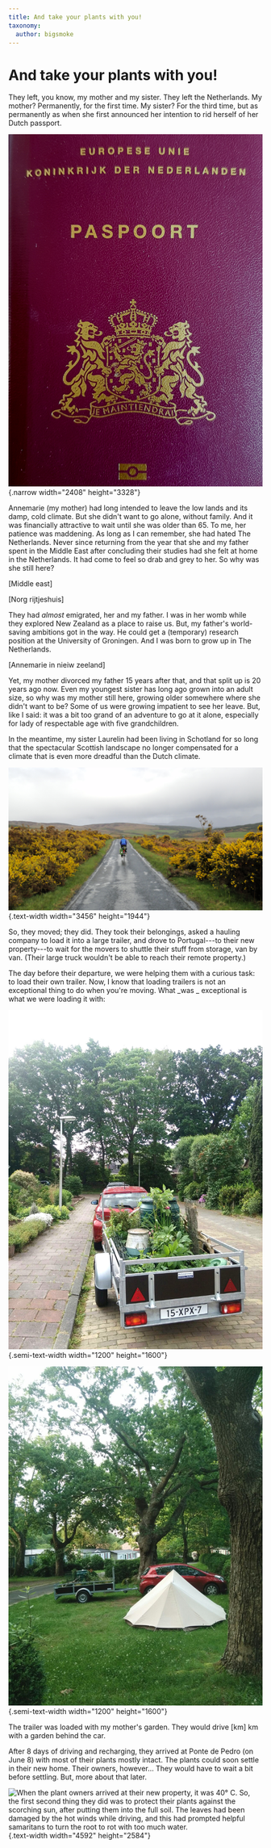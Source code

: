 ```yaml
---
title: And take your plants with you!
taxonomy:
  author: bigsmoke
---
```



# And take your plants with you!

They left, you know, my mother and my sister. They left the Netherlands. My mother? Permanently, for the first time. My sister? For the third time, but as permanently as when she first announced her intention to rid herself of her Dutch passport.

![Though desired by many, this passport was no longer wanted by my sister.](NL_passport_2017-08-06_front-side.jpg){.narrow width="2408" height="3328"}

Annemarie (my mother) had long intended to leave the low lands and its damp, cold climate. But she didn't want to go alone, without family. And it was financially attractive to wait until she was older than 65. To me, her patience was maddening. As long as I can remember, she had hated The Netherlands. Never since returning from the year that she and my father spent in the Middle East after concluding their studies had she felt at home in the Netherlands. It had come to feel so drab and grey to her. So why was she still here?

[Middle east]

[Norg rijtjeshuis]

They had _almost_ emigrated, her and my father. I was in her womb while they explored New Zealand as a place to raise us. But, my father's world-saving ambitions got in the way. He could get a (temporary) research position at the University of Groningen. And I was born to grow up in The Netherlands.

[Annemarie in nieiw zeeland]

Yet, my mother divorced my father 15 years after that, and that split up is 20 years ago now. Even my youngest sister has long ago grown into an adult size, so why was my mother still here, growing older somewhere where she didn't want to be? Some of us were growing impatient to see her leave. But, like I said: it was a bit too grand of an adventure to go at it alone, especially for lady of respectable age with five grandchildren.

In the meantime, my sister Laurelin had been living in Schotland for so long that the spectacular Scottish landscape no longer compensated for a climate that is even more dreadful than the Dutch climate.

![Here, you see my sister enjoying the cycling opportunity afforded by a typically sunny Scottish summer day.](Scotland_2015-05-16_dreary_weather_as_usual.jpg){.text-width width="3456" height="1944"}

So, they moved; they did. They took their belongings, asked a hauling company to load it into a large trailer, and drove to Portugal---to their new property---to wait for the movers to shuttle their stuff from storage, van by van. (Their large truck wouldn't be able to reach their remote property.)

The day before their departure, we were helping them with a curious task: to load their own trailer. Now, I know that loading trailers is not an exceptional thing to do when you're moving. What _was _ exceptional is what we were loading it with:

![That's the first car that my mother owned in years. She needed it to pull part of her garden to Portugal. And it might be of some use in Portugal as well. They do live remotely.](Trailer-garden.jpg){.semi-text-width width="1200" height="1600"}

![Dutch tourists are notorious for bringing their Dutch things, like _hagelslag_, to campings. Still, I bet that nobody on this camping (where they rested on the way to their new home in Portugal) expected two Dutch vacation-goers to bring their garden along with them.](Vacationing_with_garden.jpg){.semi-text-width width="1200" height="1600"}

The trailer was loaded with my mother's garden. They would drive [km] km with a garden behind the car. 

After 8 days of driving and recharging, they arrived at Ponte de Pedro (on June 8) with most of their plants mostly intact. The plants could soon settle in their new home. Their owners, however… They would have to wait a bit before settling. But, more about that later.

![When the plant owners arrived at their new property, it was 40° C. So, the <del>first</del> <ins>second</ins> thing they did was to protect their plants against the scorching sun, after putting them into the full soil. The leaves had been damaged by the hot winds while driving, and this had prompted helpful samaritans to turn the root to rot with too much water.](Temporary_plant_shelter.jpg){.text-width width="4592" height="2584"}
